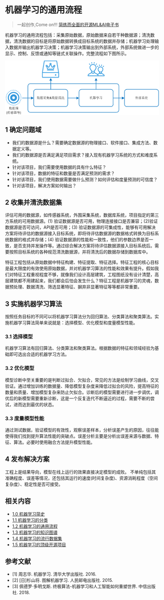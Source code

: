 # 机器学习的通用流程

> 一起创作,Come on!!! [简练而全面的开源ML&AI电子书](https://github.com/media-tm/MTOpenML)

机器学习的通用流程包括：采集原始数据，原始数据来自若干种数据源；清洗数据，清洗数据的目标是将原始数据转换成目标系统的数据并存储；机器学习处理输入数据并输出机器学习决策；机器学习决策输出到外部系统，外部系统做进一步的显示、控制、反馈或通知等链式关联操作。完整流程如下图所示。

![机器学习的通用流程](../images/1-ml-general-process.png)

## 1 确定问题域

- 我们的数据源是什么？需要确定数据源的物理接口、软件接口、集成方法、数据定义等。
- 我们的数据源是否满足满足项目需求？接入现有机器学习系统的方式和难度系统。
- 针对该项目，我们需要使用数据的具有什么特征？
- 针对该项目，数据的特征和数量是否满足预测的需求？
- 针对该项目，我们使用数据需要做什么预测？如何评估和度量预测的可信度？
- 针对该项目，解决方案如何输出？

## 2 收集并清洗数据集

评估可用的数据源，如传感器系统，外围采集系统，数据库系统，项目指定的第三方系统的可用数据源。(1) 验证数据源是否可用，物理连接接口是否兼容；(2)验证数据源是否可访问，API是否可用；(3) 验证数据源的可集成性，能够有可用解决方案将待评估的数据源接入目标系统，即将待评估数据源的数据格式转换为目标系统数据的格式并存储；(4) 验证数据源的性能和一致性，他们的参数边界是否一致，是否支持并发操作等。通过综合解决方案将待评估数据源接入目标系统后。需要按照目标系统的各种规范清洗数据源，并将清洗后的数据存储到数据库中。

特征工程包括从原始数据中特征构建、特征提取、特征选择。特征工程的核心目标是最大限度的有效使用原始数据，并对机器学习算法的性能和效果有提升。假如我们对特征工程重视程度不够，就像我们设计高层建筑，工程图纸没有设计清楚，高层建筑都不用建起来，我们都会后怕会发生什么？特征工程是机器学习的灵魂，数据预处理、数据清洗、筛选显著特征、摒弃非显著特征等等都非常重要。

## 3 实施机器学习算法

按照任务目标的不同可以将机器学习算法分为回归算法、分类算法和聚类算法。实施机器学习算法简单来说就是：选择模型、优化模型和度量模型性能。

### 3.1 选择模型

机器学习算法有回归算法、分类算法和聚类算法。根据数据的特征和领域经验为基础即可选出合适的机器学习方法。

### 3.2 优化模型

模型诊断中至关重要的是判断过拟合、欠拟合，常见的方法是绘制学习曲线，交叉验证。通过增加训练的数据量、降低模型复杂度来降低过拟合的风险，提高特征的数量和质量、增加模型复杂来防止欠拟合。诊断后的模型需要进行进一步调优，调优后的新模型需要重新诊断，这是一个反复迭代不断逼近的过程，需要不断的尝试，进而达到最优的状态。

### 3.3 度量模型性能

通过测试数据，验证模型的有效性，观察误差样本，分析误差产生的原因，往往能使得我们找到提升算法性能的突破点。误差分析主要是分析出误差来源与数据、特征、算法。必要时使用融合方法提升模型性能。

## 4 发布解决方案

工程上是结果导向，模型在线上运行的效果直接决定模型的成败。 不单纯包括其准确程度、误差等情况，还包括其运行的速度(时间复杂度)、资源消耗程度（空间复杂度）、稳定性是否可接受。

## 相关内容

* [1.0 机器学习简史](./10-ml-overview.md)
* [1.1 机器学习的分类](./11-ml-classification.md)
* [1.2 机器学习的通用流程](./12-ml-general-process.md)
* [1.3 机器学习的知识图谱](./13-ml-knowledge-graph.md)
* [1.4 机器学习的流行数据集](./14-ml-dataset.md)
* [1.5 机器学习的顶级开源项目](./15-ml-open-source.md)

## 参考文献

- [1] 周志华. 机器学习. 清华大学出版社. 2016.
- [2] [日]杉山将. 图解机器学习. 人民邮电出版社. 2015.
- [3] 佩德罗·多明戈斯. 终极算法-机器学习和人工智能如何重塑世界. 中信出版社. 2018.